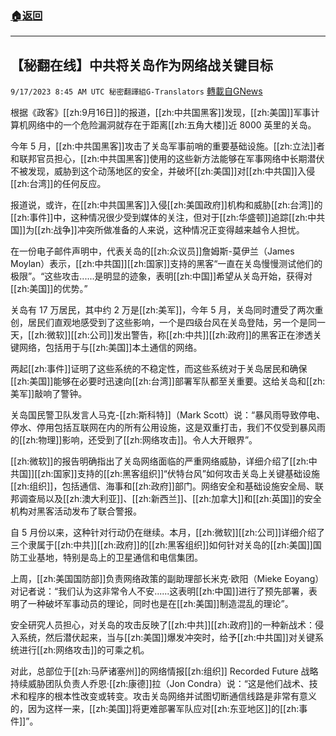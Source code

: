 ###  [:house:返回](README.md)
---


## 【秘翻在线】中共将关岛作为网络战关键目标
`9/17/2023 8:45 AM UTC 秘密翻譯組G-Translators` [轉載自GNews](https://gnews.org/articles/1701799)

根据《政客》[[zh:9月16日]]的报道，[[zh:中共国黑客]]发现，[[zh:美国]]军事计算机网络中的一个危险漏洞就存在于距离[[zh:五角大楼]]近 8000 英里的关岛。

今年 5 月，[[zh:中共国黑客]]攻击了关岛军事前哨的重要基础设施。[[zh:立法]]者和联邦官员担心，[[zh:中共国黑客]]使用的这些新方法能够在军事网络中长期潜伏不被发现，威胁到这个动荡地区的安全，并破坏[[zh:美国]]对[[zh:中共国]]入侵[[zh:台湾]]的任何反应。

报道说，或许，在[[zh:中共国黑客]]入侵[[zh:美国政府]]机构和威胁[[zh:台湾]]的[[zh:事件]]中，这种情况很少受到媒体的关注，但对于[[zh:华盛顿]]追踪[[zh:中共国]]为[[zh:战争]]冲突所做准备的人来说，这种情况正变得越来越令人担忧。

在一份电子邮件声明中，代表关岛的[[zh:众议员]]詹姆斯\-莫伊兰（James Moylan）表示，[[zh:中共国]][[zh:国家]]支持的黑客“一直在关岛慢慢测试他们的极限”。“这些攻击......是明显的迹象，表明[[zh:中国]]希望从关岛开始，获得对[[zh:美国]]的优势。”

关岛有 17 万居民，其中约 2 万是[[zh:美军]]，今年 5 月，关岛同时遭受了两次重创，居民们直观地感受到了这些影响，一个是四级台风在关岛登陆，另一个是同一天，[[zh:微软]][[zh:公司]]发出警告，称[[zh:中共]][[zh:政府]]的黑客正在渗透关键网络，包括用于与[[zh:美国]]本土通信的网络。

两起[[zh:事件]]证明了这些系统的不稳定性，而这些系统对于关岛居民和确保[[zh:美国]]能够在必要时迅速向[[zh:台湾]]部署军队都至关重要。这给关岛和[[zh:美军]]敲响了警钟。

关岛国民警卫队发言人马克\-[[zh:斯科特]]（Mark Scott）说：“暴风雨导致停电、停水、停用包括互联网在内的所有公用设施，这是双重打击，我们不仅受到暴风雨的[[zh:物理]]影响，还受到了[[zh:网络攻击]]。令人大开眼界”。

[[zh:微软]]的报告明确指出了关岛网络面临的严重网络威胁，详细介绍了[[zh:中共国]][[zh:国家]]支持的[[zh:黑客组织]]“伏特台风”如何攻击关岛上关键基础设施[[zh:组织]]，包括通信、海事和[[zh:政府]]部门。网络安全和基础设施安全局、联邦调查局以及[[zh:澳大利亚]]、[[zh:新西兰]]、[[zh:加拿大]]和[[zh:英国]]的安全机构对黑客活动发布了联合警报。

自 5 月份以来，这种针对行动仍在继续。本月，[[zh:微软]][[zh:公司]]详细介绍了三个隶属于[[zh:中共]][[zh:政府]]的[[zh:黑客组织]]如何针对关岛的[[zh:美国]]国防工业基地，特别是岛上的卫星通信和电信集团。

上周，[[zh:美国国防部]]负责网络政策的副助理部长米克·欧阳（Mieke Eoyang）对记者说：“我们认为这非常令人不安......这表明[[zh:中国]]进行了预先部署，表明了一种破坏军事动员的理论，同时也是在[[zh:美国]]制造混乱的理论”。

安全研究人员担心，对关岛的攻击反映了[[zh:中共]][[zh:政府]]的一种新战术：侵入系统，然后潜伏起来，当与[[zh:美国]]爆发冲突时，给予[[zh:中共国]]对关键系统进行[[zh:网络攻击]]的可乘之机。

对此，总部位于[[zh:马萨诸塞州]]的网络情报[[zh:组织]] Recorded Future 战略持续威胁团队负责人乔恩·[[zh:康德]]拉（Jon Condra）说：“这是他们战术、技术和程序的根本性改变或转变。攻击关岛网络并试图切断通信线路是非常有意义的，因为这样一来，[[zh:美国]]将更难部署军队应对[[zh:东亚地区]]的[[zh:事件]]”。
